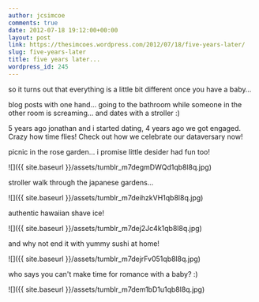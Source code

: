 ```yaml
---
author: jcsimcoe
comments: true
date: 2012-07-18 19:12:00+00:00
layout: post
link: https://thesimcoes.wordpress.com/2012/07/18/five-years-later/
slug: five-years-later
title: five years later...
wordpress_id: 245
---
```


so it turns out that everything is a little bit different once you have a baby…




blog posts with one hand… going to the bathroom while someone in the other room is screaming… and dates with a stroller :)




5 years ago jonathan and i started dating, 4 years ago we got engaged. Crazy how time flies! Check out how we celebrate our dataversary now!




picnic in the rose garden… i promise little desider had fun too!




![]({{ site.baseurl }}/assets/tumblr_m7degmDWQd1qb8l8q.jpg)




stroller walk through the japanese gardens…




![]({{ site.baseurl }}/assets/tumblr_m7deihzkVH1qb8l8q.jpg)




authentic hawaiian shave ice!




![]({{ site.baseurl }}/assets/tumblr_m7dej2Jc4k1qb8l8q.jpg)




and why not end it with yummy sushi at home!




![]({{ site.baseurl }}/assets/tumblr_m7dejrFv051qb8l8q.jpg)




who says you can't make time for romance with a baby? :)




![]({{ site.baseurl }}/assets/tumblr_m7dem1bD1u1qb8l8q.jpg)
